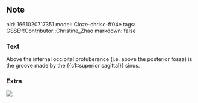 ## Note
nid: 1661020717351
model: Cloze-chrisc-ff04e
tags: GSSE::!Contributor::Christine_Zhao
markdown: false

### Text
<div>
  <div>
    <div>
      Above the internal occipital protuberance (i.e. above the
      posterior fossa) is the groove made by the {{c1::superior
      sagittal}} sinus.
    </div>
  </div>
</div>

### Extra
<img src="paste-478c7f68928657efebdc9fd7b35bbce7c69aabea.jpg">
